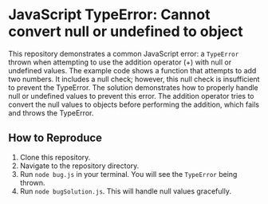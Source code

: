 # JavaScript TypeError: Cannot convert null or undefined to object

This repository demonstrates a common JavaScript error: a `TypeError` thrown when attempting to use the addition operator (+) with null or undefined values.  The example code shows a function that attempts to add two numbers.  It includes a null check; however, this null check is insufficient to prevent the TypeError.  The solution demonstrates how to properly handle null or undefined values to prevent this error. The addition operator tries to convert the null values to objects before performing the addition, which fails and throws the TypeError. 

## How to Reproduce

1. Clone this repository.
2. Navigate to the repository directory.
3. Run `node bug.js` in your terminal.  You will see the `TypeError` being thrown.
4. Run `node bugSolution.js`. This will handle null values gracefully.